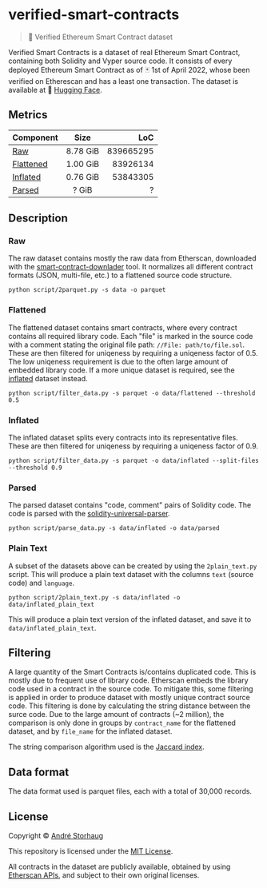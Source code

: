 # verified-smart-contracts

> :page_facing_up: Verified Ethereum Smart Contract dataset

Verified Smart Contracts is a dataset of real Ethereum Smart Contract, containing both Solidity and Vyper source code. It consists of every deployed Ethereum Smart Contract as of :black_joker: 1st of April 2022, whose been verified on Etherescan and has a least one transaction.
The dataset is available at 🤗 [Hugging Face](https://huggingface.co/datasets/andstor/smart_contracts).

## Metrics

| Component | Size | LoC |
| --------- |:----:| ---:|
| [Raw](https://huggingface.co/datasets/andstor/smart_contracts/tree/main/data/raw)| 8.78 GiB | 839665295 |
| [Flattened](https://huggingface.co/datasets/andstor/smart_contracts/tree/main/data/flattened) | 1.00 GiB | 83926134 |
| [Inflated](https://huggingface.co/datasets/andstor/smart_contracts/tree/main/data/inflated) | 0.76 GiB | 53843305 |
| [Parsed](https://huggingface.co/datasets/andstor/smart_contracts/tree/main/data/parsed) | ? GiB | ? |


## Description

### Raw
The raw dataset contains mostly the raw data from Etherscan, downloaded with the [smart-contract-downlader](https://github.com/andstor/smart-contract-downloader) tool. It normalizes all different contract formats (JSON, multi-file, etc.) to a flattened source code structure.

```script
python script/2parquet.py -s data -o parquet
```

### Flattened
The flattened dataset contains smart contracts, where every contract contains all required library code. Each "file" is marked in the source code with a comment stating the original file path: `//File: path/to/file.sol`. These are then filtered for uniqeness by requiring a uniqeness factor of 0.5. The low uniqeness requirement is due to the often large amount of embedded library code. If a more unique dataset is required, see the [inflated](#inflated) dataset instead.

```script
python script/filter_data.py -s parquet -o data/flattened --threshold 0.5
```

### Inflated
The inflated dataset splits every contracts into its representative files. These are then filtered for uniqeness by requiring a uniqeness factor of 0.9.

```script
python script/filter_data.py -s parquet -o data/inflated --split-files --threshold 0.9
```

### Parsed
The parsed dataset contains "code, comment" pairs of Solidity code. The code is parsed with the [solidity-universal-parser](https://github.com/andstor/solidity-universal-parser.git).

```script
python script/parse_data.py -s data/inflated -o data/parsed
```

### Plain Text
A subset of the datasets above can be created by using the `2plain_text.py` script. This will produce a plain text dataset with the columns `text` (source code) and `language`.

```script
python script/2plain_text.py -s data/inflated -o data/inflated_plain_text
```
This will produce a plain text version of the inflated dataset, and save it to `data/inflated_plain_text`.

## Filtering
A large quantity of the Smart Contracts is/contains duplicated code. This is mostly due to frequent use of library code. Etherscan embeds the library code used in a contract in the source code. To mitigate this, some filtering is applied in order to produce dataset with mostly unique contract source code. This filtering is done by calculating the string distance between the surce code. Due to the large amount of contracts (~2 million), the comparison is only done in groups by `contract_name` for the flattened dataset, and by `file_name` for the inflated dataset.

The string comparison algorithm used is the [Jaccard index](https://en.wikipedia.org/wiki/Jaccard_index).

## Data format
The data format used is parquet files, each with a total of 30,000 records.

## License

Copyright © [André Storhaug](https://github.com/andstor)

This repository is licensed under the [MIT License](https://github.com/andstor/verified-smart-contracts/blob/main/LICENSE).

All contracts in the dataset are publicly available, obtained by using [Etherscan APIs](https://etherscan.io/apis), and subject to their own original licenses.
